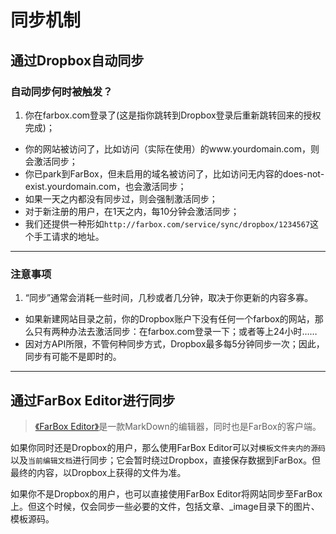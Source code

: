 # 同步机制  

## 通过Dropbox自动同步

### 自动同步何时被触发？

1. 你在farbox.com登录了(这是指你跳转到Dropbox登录后重新跳转回来的授权完成)；
- 你的网站被访问了，比如访问（实际在使用）的www.yourdomain.com，则会激活同步；
- 你已park到FarBox，但未启用的域名被访问了，比如访问无内容的does-not-exist.yourdomain.com，也会激活同步；
- 如果一天之内都没有同步过，则会强制激活同步；
- 对于新注册的用户，在1天之内，每10分钟会激活同步；
- 我们还提供一种形如`http://farbox.com/service/sync/dropbox/1234567`这个手工请求的地址。

----  

### 注意事项

1. “同步”通常会消耗一些时间，几秒或者几分钟，取决于你更新的内容多寡。
- 如果新建网站目录之前，你的Dropbox账户下没有任何一个farbox的网站，那么只有两种办法去激活同步：在farbox.com登录一下；或者等上24小时……
- 因对方API所限，不管何种同步方式，Dropbox最多每5分钟同步一次；因此，同步有可能不是即时的。


- - - - - - - - - - - - - - - - -   

## 通过FarBox Editor进行同步  

> [《FarBox Editor》](/fb-download)是一款MarkDown的编辑器，同时也是FarBox的客户端。

如果你同时还是Dropbox的用户，那么使用FarBox Editor可以对`模板文件夹内的源码`以及`当前编辑文档`进行同步；它会暂时绕过Dropbox，直接保存数据到FarBox。但最终的内容，以Dropbox上获得的文件为准。  

如果你不是Dropbox的用户，也可以直接使用FarBox Editor将网站同步至FarBox上。但这个时候，仅会同步一些必要的文件，包括文章、_image目录下的图片、模板源码。







